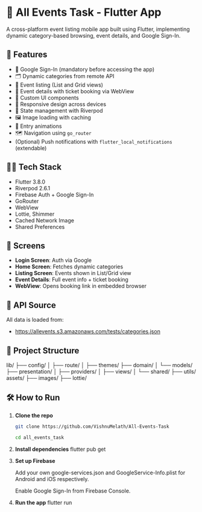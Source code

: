 # 📅 All Events Task - Flutter App

A cross-platform event listing mobile app built using Flutter, implementing dynamic category-based browsing, event details, and Google Sign-In.

## 🚀 Features

- 🔐 Google Sign-In (mandatory before accessing the app)
- 🗂 Dynamic categories from remote API
- 🧾 Event listing (List and Grid views)
- 🎫 Event details with ticket booking via WebView
- 🎨 Custom UI components
- 📲 Responsive design across devices
- 🔄 State management with Riverpod
- 🖼 Image loading with caching
- 💫 Entry animations
- 🗺 Navigation using `go_router`
- (Optional) Push notifications with `flutter_local_notifications` (extendable)

## 🧑‍💻 Tech Stack

- Flutter 3.8.0
- Riverpod 2.6.1
- Firebase Auth + Google Sign-In
- GoRouter
- WebView
- Lottie, Shimmer
- Cached Network Image
- Shared Preferences

## 📱 Screens

- **Login Screen**: Auth via Google
- **Home Screen**: Fetches dynamic categories
- **Listing Screen**: Events shown in List/Grid view
- **Event Details**: Full event info + ticket booking
- **WebView**: Opens booking link in embedded browser

## 🔗 API Source

All data is loaded from:
-  https://allevents.s3.amazonaws.com/tests/categories.json

## 🧩 Project Structure

lib/
├── config/
│ ├── route/
│ ├── themes/
├── domain/
│ └── models/
├── presentation/
│ ├── providers/
│ ├── views/
│ └── shared/
├── utils/
assets/
├── images/
├── lottie/


## 🛠 How to Run

1. **Clone the repo**
   ```bash
   git clone https://github.com/VishnuMelath/All-Events-Task

   cd all_events_task

2. **Install dependencies**
    flutter pub get

3. **Set up Firebase**

    Add your own google-services.json and GoogleService-Info.plist for Android and iOS respectively.

    Enable Google Sign-In from Firebase Console.

4. **Run the app**
    flutter run
    
